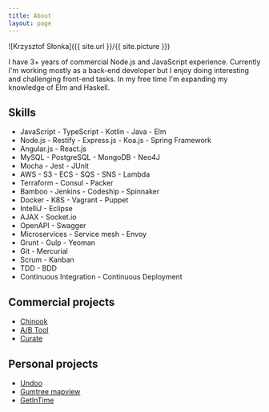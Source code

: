 ```yaml
---
title: About
layout: page
---
```

![Krzysztof Słonka]({{ site.url }}/{{ site.picture }})

<p>I have 3+ years of commercial Node.js and JavaScript experience. Currently I'm working mostly as a back-end developer but I enjoy doing interesting and challenging front-end tasks. In my free time I'm expanding my knowledge of Elm and Haskell.</p>

<h2>Skills</h2>

<ul class="skill-list">
	<li>JavaScript - TypeScript - Kotlin - Java - Elm</li>
	<li>Node.js - Restify - Express.js - Koa.js - Spring Framework</li>
	<li>Angular.js - React.js</li>
	<li>MySQL - PostgreSQL - MongoDB - Neo4J</li>
	<li>Mocha - Jest - JUnit</li>
	<li>AWS - S3 - ECS - SQS - SNS - Lambda</li>
	<li>Terraform - Consul - Packer</li>
    <li>Bamboo - Jenkins - Codeship - Spinnaker</li>
	<li>Docker - K8S - Vagrant - Puppet</li>
	<li>IntelliJ - Eclipse</li>
	<li>AJAX - Socket.io</li>
	<li>OpenAPI - Swagger</li>
	<li>Microservices - Service mesh - Envoy</li>
	<li>Grunt - Gulp - Yeoman</li>
	<li>Git - Mercurial</li>
	<li>Scrum - Kanban</li>
	<li>TDD - BDD</li>
	<li>Continuous Integration - Continuous Deployment</li>
</ul>

<h2>Commercial projects</h2>

<ul>
	<li><a href="http://www.schibsted.pl/news/improvement-year-makes-magic-front-page-editing/">Chinook</a></li>
	<li><a href="http://www.schibsted.pl/news/easier-way-for-journalists-to-test-their-headlines/">A/B Tool</a></li>
	<li><a href="https://www.schibsted.com/no/Press-Room/News-archive/2018/Aftenpostens-reinvented-frontpage-Best-in-Europe/">Curate</a></li>
</ul>

<h2>Personal projects</h2>

<ul>
	<li><a href="https://undoo.herokuapp.com/details.html">Undoo</a></li>
	<li><a href="https://chrome.google.com/webstore/detail/gumtree-mapview-free/lifgjgfhbdboomiaenigfkgkaonbmbgd">Gumtree mapview</a></li>
	<li><a href="https://knbit.edu.pl/pl/projekty/8/getintime">GetInTime</a></li>
</ul>
